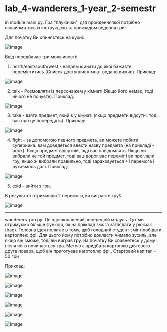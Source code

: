 # lab_4-wanderers_1-year_2-semestr
in module main.py:
Гра "блукачки", для пройденняякої потрібно ознайомитись із інструкцією та прикладом ведення гри:

Для початку Ви опиняєтесь на кухні:

![image](https://user-images.githubusercontent.com/116158735/225191556-b6988834-82c1-466c-817f-7cf44d2bebba.png)

Ввід передбачає три можливості:
1) north/east/south/west - напрям кімнати до якої бажаєте переміститись (Список доступних кімнат водано вижче). Приклад:

![image](https://user-images.githubusercontent.com/116158735/225192058-e9d8d0e6-ca9d-42c5-9546-34e2433192c5.png)

2) talk - Розмовляти із персонажем у кімнаті (Якщо його немає, тоді нічого не почуєте). Приклад:

![image](https://user-images.githubusercontent.com/116158735/225192219-1d653f58-5a9a-4609-be11-a6f5ea82938a.png)

3) take - взяти предмет, який є у кімнаті (якщо предмети відсутні, тоді вас про це попередять). Приклад:

![image](https://user-images.githubusercontent.com/116158735/225192557-4c43720f-4c24-40f3-b951-6b23769e4009.png)

4) fight - за допомогою певного предмета, ви можете побити суперника. вам доведеться ввести назву предмета (на прикладі - book). Якщо предмет відсутній, тоді вас повідомлять. Якщо ви вибрали не той предмет, тоді ваш ворог вас переміг і ви проглали гру, якщо ж вибрали правильно, тоді зараховується +1 перемога і рухаємось далі. Приклад:

![image](https://user-images.githubusercontent.com/116158735/225193421-285bad8f-ad93-4be4-9f0a-1bca03df4604.png)

5) exid - вийти з гри.

В результаті отримавши 2 перемоги, ви виграєте гру!:

![image](https://user-images.githubusercontent.com/116158735/225193698-8eaf4684-19e1-474b-b63e-3b55c5409086.png)

______________________________________________________________________________________________________________

wanderers_pro.py:
Це вдосконалений попередній модуль.
Тут ми отримуємо більше функцій, як на приклад змога заглядати у рюкзак (bag).
Головна ідея полягає в тому, щоб голодний студент зміг пообідати картоплею фрі. Для цього йому потрібно докласти чимало зусиль, але якщо він зможе, тоді він виграв гру.
На початку Ви спавнетесь у дому і після чого починається гра. 
Метою є придбати картоплю для свого друга повара, щоб він приготував катртоплю фрі..
Стартовий капітал - 50 грн

Приклад:

![image](https://user-images.githubusercontent.com/116158735/225261113-bca83325-8cb5-4646-a2d0-eceb9b6251ff.png)

![image](https://user-images.githubusercontent.com/116158735/225261625-723dcb64-e71e-4b29-b8b0-7eac89a4b81c.png)

![image](https://user-images.githubusercontent.com/116158735/225262250-a2c4f9fa-62d9-407d-85a6-11adfa49785c.png)

![image](https://user-images.githubusercontent.com/116158735/225264088-963cc349-2c27-4f91-86b8-7aa0ca28d9be.png)

![image](https://user-images.githubusercontent.com/116158735/225265132-df2a71b7-1761-4966-aff9-65130907ddf1.png)

![image](https://user-images.githubusercontent.com/116158735/225265368-5970dc1d-146a-4fcf-841c-7893084eb506.png)



